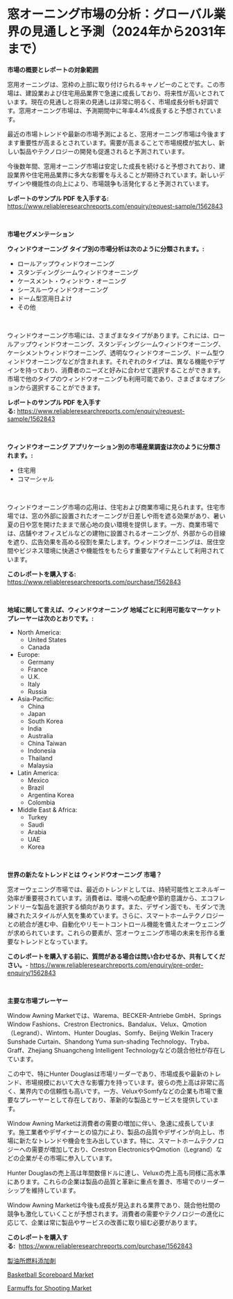 <p><h1>窓オーニング市場の分析：グローバル業界の見通しと予測（2024年から2031年まで）</h1></p><p><strong>市場の概要とレポートの対象範囲</strong></p>
<p><p>窓用オーニングは、窓枠の上部に取り付けられるキャノピーのことです。この市場は、建設業および住宅用品業界で急速に成長しており、将来性が高いとされています。現在の見通しと将来の見通しは非常に明るく、市場成長分析も好調です。窓用オーニング市場は、予測期間中に年率4.4%成長すると予想されています。</p><p>最近の市場トレンドや最新の市場予測によると、窓用オーニング市場は今後ますます重要性が高まるとされています。需要が高まることで市場規模が拡大し、新しい製品やテクノロジーの開発も促進されると予測されています。</p><p>今後数年間、窓用オーニング市場は安定した成長を続けると予想されており、建設業界や住宅用品業界に多大な影響を与えることが期待されています。新しいデザインや機能性の向上により、市場競争も活発化すると予測されています。</p></p>
<p><strong>レポートのサンプル PDF を入手する:</strong> <a href="https://www.reliableresearchreports.com/enquiry/request-sample/1562843">https://www.reliableresearchreports.com/enquiry/request-sample/1562843</a></p>
<p>&nbsp;</p>
<p><strong>市場セグメンテーション</strong></p>
<p><strong>ウィンドウオーニング タイプ別の市場分析は次のように分類されます。:</strong></p>
<p><ul><li>ロールアップウィンドウオーニング</li><li>スタンディングシームウィンドウオーニング</li><li>ケースメント・ウィンドウ・オーニング</li><li>シースルーウィンドウオーニング</li><li>ドーム型窓用日よけ</li><li>その他</li></ul></p>
<p>&nbsp;</p>
<p><p>ウィンドウオーニング市場には、さまざまなタイプがあります。これには、ロールアップウィンドウオーニング、スタンディングシームウィンドウオーニング、ケーシメントウィンドウオーニング、透明なウィンドウオーニング、ドーム型ウィンドウオーニングなどが含まれます。それぞれのタイプは、異なる機能やデザインを持っており、消費者のニーズと好みに合わせて選択することができます。市場で他のタイプのウィンドウオーニングも利用可能であり、さまざまなオプションから選択することができます。</p></p>
<p><strong>レポートのサンプル PDF を入手する:</strong>&nbsp;<a href="https://www.reliableresearchreports.com/enquiry/request-sample/1562843">https://www.reliableresearchreports.com/enquiry/request-sample/1562843</a></p>
<p>&nbsp;</p>
<p><strong> ウィンドウオーニング アプリケーション別の市場産業調査は次のように分類されます。:</strong></p>
<p><ul><li>住宅用</li><li>コマーシャル</li></ul></p>
<p>&nbsp;</p>
<p><p>ウィンドウオーニング市場の応用は、住宅および商業市場に見られます。住宅市場では、窓の外部に設置されたオーニングが日差しや雨を遮る効果があり、暑い夏の日や窓を開けたままで居心地の良い環境を提供します。一方、商業市場では、店舗やオフィスビルなどの建物に設置されるオーニングが、外部からの目線を遮り、広告効果を高める役割を果たします。ウィンドウオーニングは、居住空間やビジネス環境に快適さや機能性をもたらす重要なアイテムとして利用されています。</p></p>
<p><strong>このレポートを購入する:</strong>&nbsp; <a href="https://www.reliableresearchreports.com/purchase/1562843">https://www.reliableresearchreports.com/purchase/1562843</a></p>
<p>&nbsp;</p>
<p><strong>地域に関して言えば、ウィンドウオーニング 地域ごとに利用可能なマーケットプレーヤーは次のとおりです。:</strong></p>
<p><ul>
    <li>
        North America:
        <ul>
            <li>United States</li>
            <li>Canada</li>
        </ul>
    </li>
    <li>
        Europe:
        <ul>
            <li>Germany</li>
            <li>France</li>
            <li>U.K.</li>
            <li>Italy</li>
            <li>Russia</li>
        </ul>
    </li>
    <li>
        Asia-Pacific:
        <ul>
            <li>China</li>
            <li>Japan</li>
            <li>South Korea</li>
            <li>India</li>
            <li>Australia</li>
            <li>China Taiwan</li>
            <li>Indonesia</li>
            <li>Thailand</li>
            <li>Malaysia</li>
        </ul>
    </li>
    <li>
        Latin America:
        <ul>
            <li>Mexico</li>
            <li>Brazil</li>
            <li>Argentina Korea</li>
            <li>Colombia</li>
        </ul>
    </li>
    <li>
        Middle East & Africa:
        <ul>
            <li>Turkey</li>
            <li>Saudi</li>
            <li>Arabia</li>
            <li>UAE</li>
            <li>Korea</li>
        </ul>
    </li>
    </ul></p>
<p>&nbsp;</p>
<p><strong>世界の新たなトレンドとは ウィンドウオーニング 市場？</strong></p>
<p><p>窓オーウェニング市場では、最近のトレンドとしては、持続可能性とエネルギー効率が重要視されています。消費者は、環境への配慮や節約意識から、エコフレンドリーな製品を選択する傾向があります。また、デザイン面でも、モダンで洗練されたスタイルが人気を集めています。さらに、スマートホームテクノロジーとの統合が進む中、自動化やリモートコントロール機能を備えたオーウェニングが求められています。これらの要素が、窓オーウェニング市場の未来を形作る重要なトレンドとなっています。</p></p>
<p><strong>このレポートを購入する前に、質問がある場合は問い合わせるか、共有してください。</strong>- <a href="https://www.reliableresearchreports.com/enquiry/pre-order-enquiry/1562843">https://www.reliableresearchreports.com/enquiry/pre-order-enquiry/1562843</a></p>
<p>&nbsp;</p>
<p><strong>主要な市場プレーヤー</strong></p>
<p><p>Window Awning Marketでは、Warema、BECKER-Antriebe GmbH、Springs Window Fashions、Crestron Electronics、Bandalux、Velux、Qmotion（Legrand）、Wintom、Hunter Douglas、Somfy、Beijing Welkin Tracery Sunshade Curtain、Shandong Yuma sun-shading Technology、Tryba、Graff、Zhejiang Shuangcheng Intelligent Technologyなどの競合他社が存在しています。 </p><p>この中で、特にHunter Douglasは市場リーダーであり、市場成長や最新のトレンド、市場規模において大きな影響力を持っています。彼らの売上高は非常に高く、業界内での信頼性も高いです。一方、VeluxやSomfyなどの企業も市場で重要なプレーヤーとして存在しており、革新的な製品とサービスを提供しています。</p><p>Window Awning Marketは消費者の需要の増加に伴い、急速に成長しています。施工業者やデザイナーとの協力により、製品の品質やデザインが向上し、市場に新たなトレンドや機会を生み出しています。特に、スマートホームテクノロジーへの需要が増加しており、Crestron ElectronicsやQmotion（Legrand）などの企業がその市場に参入しています。</p><p>Hunter Douglasの売上高は年間数億ドルに達し、Veluxの売上高も同様に高水準にあります。これらの企業は製品の品質と革新に重点を置き、市場でのリーダーシップを維持しています。</p><p>Window Awning Marketは今後も成長が見込まれる業界であり、競合他社間の競争も激化していくことが予想されます。消費者の需要やテクノロジーの進化に応じて、企業は常に製品やサービスの改善に取り組む必要があります。</p></p>
<p><strong>このレポートを購入する:</strong>&nbsp;&nbsp;<a href="https://www.reliableresearchreports.com/purchase/1562843">https://www.reliableresearchreports.com/purchase/1562843</a></p>
<p><p><a href="https://medium.com/@lillianamurazik2023/%E7%B2%BE%E8%A3%BD%E6%89%80%E7%87%83%E6%96%99%E6%B7%BB%E5%8A%A0%E5%89%A4%E5%B8%82%E5%A0%B4-%E5%B8%82%E5%A0%B4cagr-%E5%B8%82%E5%A0%B4%E5%8B%95%E5%90%91-%E6%88%90%E9%95%B7%E6%88%A6%E7%95%A5%E3%81%AB%E9%96%A2%E3%81%99%E3%82%8B%E6%83%85%E5%A0%B1-4b90624f2535">製油所燃料添加剤</a></p><p><a href="https://github.com/kathiaseamanalvaradovlprc2h/Market-Research-Report-List-1/blob/main/basketball-scoreboard-market.md">Basketball Scoreboard Market</a></p><p><a href="https://github.com/wusalecollins540tpqoz/Market-Research-Report-List-1/blob/main/earmuffs-for-shooting-market.md">Earmuffs for Shooting Market</a></p></p>